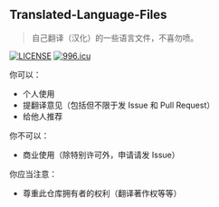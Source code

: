 ## Translated-Language-Files
>自己翻译（汉化）的一些语言文件，不喜勿喷。

[![LICENSE](https://img.shields.io/badge/license-Anti%20996-blue.svg)](https://github.com/996icu/996.ICU/blob/master/LICENSE)
[![996.icu](https://img.shields.io/badge/link-996.icu-red.svg)](https://996.icu)


你可以：
- 个人使用
- 提翻译意见（包括但不限于发 Issue 和 Pull Request）
- 给他人推荐

你不可以：
- 商业使用（除特别许可外，申请请发 Issue）

你应当注意：
- 尊重此仓库拥有者的权利（翻译著作权等等）
